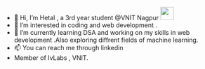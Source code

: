 
- 👋 Hi, I’m Hetal , a 3rd year student @VNIT Nagpur  <img src="https://raw.githubusercontent.com/MartinHeinz/MartinHeinz/master/wave.gif" width="30px">
- 👀 I’m interested in coding and web development .
- 🌱 I’m currently learning DSA and working on my skills in web development .Also exploring diffrent fields of machine learning.  
- 📫 You can reach me through linkedin 
-  Member of IvLabs , VNIT.
<!---
coderhetal/coderhetal is a ✨ special ✨ repository because its `README.md` (this file) appears on your GitHub profile.
You can click the Preview link to take a look at your changes.
--->
